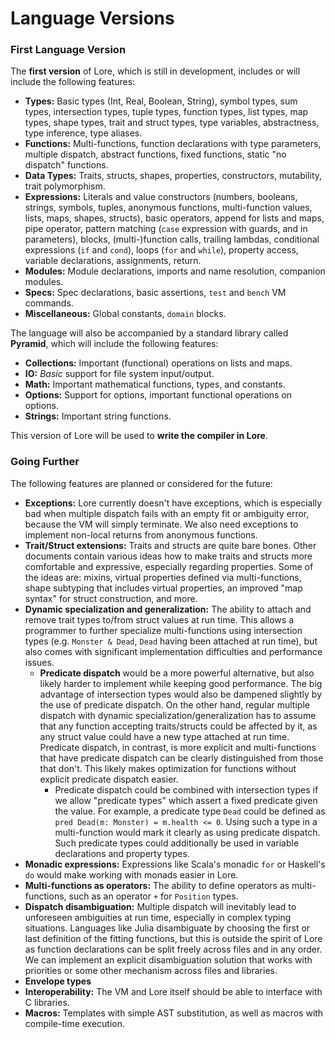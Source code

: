 # Language Versions

### First Language Version

The **first version** of Lore, which is still in development, includes or will include the following features:

- **Types:** Basic types (Int, Real, Boolean, String), symbol types, sum types, intersection types, tuple types, function types, list types, map types, shape types, trait and struct types, type variables, abstractness, type inference, type aliases.
- **Functions:** Multi-functions, function declarations with type parameters, multiple dispatch, abstract functions, fixed functions, static "no dispatch" functions.
- **Data Types:** Traits, structs, shapes, properties, constructors, mutability, trait polymorphism.
- **Expressions:** Literals and value constructors (numbers, booleans, strings, symbols, tuples, anonymous functions, multi-function values, lists, maps, shapes, structs), basic operators, append for lists and maps, pipe operator, pattern matching (`case` expression with guards, and in parameters), blocks, (multi-)function calls, trailing lambdas, conditional expressions (`if` and `cond`), loops (`for` and `while`), property access, variable declarations, assignments, return.
- **Modules:** Module declarations, imports and name resolution, companion modules.
- **Specs:** Spec declarations, basic assertions, `test` and `bench` VM commands.
- **Miscellaneous:** Global constants, `domain` blocks.

The language will also be accompanied by a standard library called **Pyramid**, which will include the following features:

- **Collections:** Important (functional) operations on lists and maps.
- **IO:** *Basic* support for file system input/output.
- **Math:** Important mathematical functions, types, and constants.
- **Options:** Support for options, important functional operations on options.
- **Strings:** Important string functions.

This version of Lore will be used to **write the compiler in Lore**.


### Going Further

The following features are planned or considered for the future:

- **Exceptions:** Lore currently doesn't have exceptions, which is especially bad when multiple dispatch fails with an empty fit or ambiguity error, because the VM will simply terminate. We also need exceptions to implement non-local returns from anonymous functions.
- **Trait/Struct extensions:** Traits and structs are quite bare bones. Other documents contain various ideas how to make traits and structs more comfortable and expressive, especially regarding properties. Some of the ideas are: mixins, virtual properties defined via multi-functions, shape subtyping that includes virtual properties, an improved "map syntax" for struct construction, and more.
- **Dynamic specialization and generalization:** The ability to attach and remove trait types to/from struct values at run time. This allows a programmer to further specialize multi-functions using intersection types (e.g. `Monster & Dead`, `Dead` having been attached at run time), but also comes with significant implementation difficulties and performance issues.
  - **Predicate dispatch** would be a more powerful alternative, but also likely harder to implement while keeping good performance. The big advantage of intersection types would also be dampened slightly by the use of predicate dispatch. On the other hand, regular multiple dispatch with dynamic specialization/generalization has to assume that any function accepting traits/structs could be affected by it, as any struct value could have a new type attached at run time. Predicate dispatch, in contrast, is more explicit and multi-functions that have predicate dispatch can be clearly distinguished from those that don't. This likely makes optimization for functions without explicit predicate dispatch easier. 
    - Predicate dispatch could be combined with intersection types if we allow "predicate types" which assert a fixed predicate given the value. For example, a predicate type `Dead` could be defined as `pred Dead(m: Monster) = m.health <= 0`. Using such a type in a multi-function would mark it clearly as using predicate dispatch. Such predicate types could additionally be used in variable declarations and property types.
- **Monadic expressions:** Expressions like Scala's monadic `for` or Haskell's `do` would make working with monads easier in Lore.
- **Multi-functions as operators:** The ability to define operators as multi-functions, such as an operator `+` for `Position` types.
- **Dispatch disambiguation:** Multiple dispatch will inevitably lead to unforeseen ambiguities at run time, especially in complex typing situations. Languages like Julia disambiguate by choosing the first or last definition of the fitting functions, but this is outside the spirit of Lore as function declarations can be split freely across files and in any order. We can implement an explicit disambiguation solution that works with priorities or some other mechanism across files and libraries. 
- **Envelope types**
- **Interoperability:** The VM and Lore itself should be able to interface with C libraries.
- **Macros:** Templates with simple AST substitution, as well as macros with compile-time execution.
